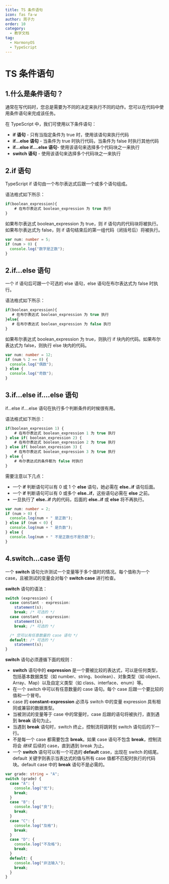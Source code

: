 ```yaml
---
title: TS 条件语句
icon: fas fa-w
author: 周子力
order: 10
category:
  - 教学文档
tag:
  - HarmonyOS
  - TypeScript
---
```


# TS 条件语句

## 1.什么是条件语句？

通常在写代码时，您总是需要为不同的决定来执行不同的动作。您可以在代码中使用条件语句来完成该任务。

在 TypeScript 中，我们可使用以下条件语句：

- **if 语句** - 只有当指定条件为 true 时，使用该语句来执行代码
- **if...else 语句** - 当条件为 true 时执行代码，当条件为 false 时执行其他代码
- **if...else if....else 语句**- 使用该语句来选择多个代码块之一来执行
- **switch 语句** - 使用该语句来选择多个代码块之一来执行

## 2.if 语句

TypeScript if 语句由一个布尔表达式后跟一个或多个语句组成。

语法格式如下所示：

```typescript
if(boolean_expression){
    # 在布尔表达式 boolean_expression 为 true 执行
}
```

如果布尔表达式 boolean_expression 为 true，则 if 语句内的代码块将被执行。如果布尔表达式为 false，则 if 语句结束后的第一组代码（闭括号后）将被执行。

```typescript
var num: number = 5;
if (num > 0) {
  console.log("数字是正数");
}
```

## 2.if...else 语句

一个 if 语句后可跟一个可选的 else 语句，else 语句在布尔表达式为 false 时执行。

语法格式如下所示：

```typescript
if(boolean_expression){
   # 在布尔表达式 boolean_expression 为 true 执行
}else{
   # 在布尔表达式 boolean_expression 为 false 执行
}
```

如果布尔表达式 boolean_expression 为 true，则执行 if 块内的代码。如果布尔表达式为 false，则执行 else 块内的代码。

```typescript
var num: number = 12;
if (num % 2 == 0) {
  console.log("偶数");
} else {
  console.log("奇数");
}
```

## 3.if...else if....else 语句

if...else if....else 语句在执行多个判断条件的时候很有用。

语法格式如下所示：

```typescript
if(boolean_expression 1) {
    # 在布尔表达式 boolean_expression 1 为 true 执行
} else if( boolean_expression 2) {
    # 在布尔表达式 boolean_expression 2 为 true 执行
} else if( boolean_expression 3) {
    # 在布尔表达式 boolean_expression 3 为 true 执行
} else {
    # 布尔表达式的条件都为 false 时执行
}
```

需要注意以下几点：

- 一个 **if** 判断语句可以有 0 或 1 个 **else** 语句，她必需在 **else..if** 语句后面。
- 一个 **if** 判断语句可以有 0 或多个 **else..if**，这些语句必需在 **else** 之前。
- 一旦执行了 **else..if** 内的代码，后面的 **else..if** 或 **else** 将不再执行。

```typescript
var num: number = 2;
if (num > 0) {
  console.log(num + " 是正数");
} else if (num < 0) {
  console.log(num + " 是负数");
} else {
  console.log(num + " 不是正数也不是负数");
}
```

## 4.switch…case 语句

一个 **switch** 语句允许测试一个变量等于多个值时的情况。每个值称为一个 case，且被测试的变量会对每个 **switch case** 进行检查。

**switch** 语句的语法：

```typescript
switch (expression) {
  case constant - expression:
    statement(s);
    break; /* 可选的 */
  case constant - expression:
    statement(s);
    break; /* 可选的 */

  /* 您可以有任意数量的 case 语句 */
  default: /* 可选的 */
    statement(s);
}
```

**switch** 语句必须遵循下面的规则：

- **switch** 语句中的 **expression** 是一个要被比较的表达式，可以是任何类型，包括基本数据类型（如 number、string、boolean）、对象类型（如 object、Array、Map）以及自定义类型（如 class、interface、enum）等。
- 在一个 switch 中可以有任意数量的 case 语句。每个 case 后跟一个要比较的值和一个冒号。
- case 的 **constant-expression** 必须与 switch 中的变量 expression 具有相同或兼容的数据类型。
- 当被测试的变量等于 case 中的常量时，case 后跟的语句将被执行，直到遇到 **break** 语句为止。
- 当遇到 **break** 语句时，switch 终止，控制流将跳转到 switch 语句后的下一行。
- 不是每一个 case 都需要包含 **break**。如果 case 语句不包含 **break**，控制流将会 _继续_ 后续的 case，直到遇到 break 为止。
- 一个 **switch** 语句可以有一个可选的 **default** case，出现在 switch 的结尾。default 关键字则表示当表达式的值与所有 case 值都不匹配时执行的代码块。default case 中的 **break** 语句不是必需的。

```typescript
var grade: string = "A";
switch (grade) {
  case "A": {
    console.log("优");
    break;
  }
  case "B": {
    console.log("良");
    break;
  }
  case "C": {
    console.log("及格");
    break;
  }
  case "D": {
    console.log("不及格");
    break;
  }
  default: {
    console.log("非法输入");
    break;
  }
}
```
